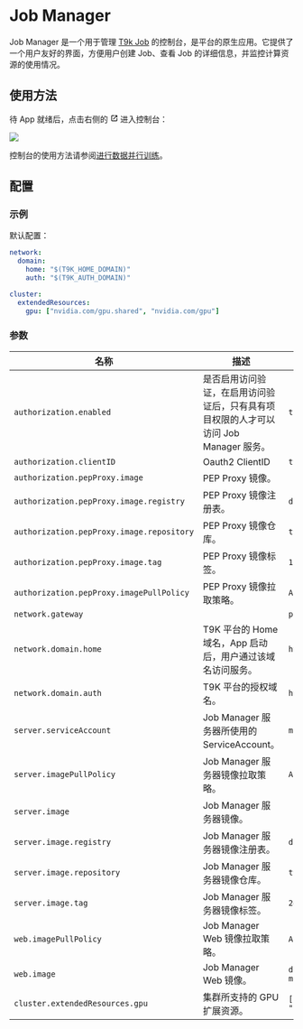 # Job Manager

Job Manager 是一个用于管理 [T9k Job](https://t9k.github.io/ucman/latest/api/t9k-job/index.html) 的控制台，是平台的原生应用。它提供了一个用户友好的界面，方便用户创建 Job、查看 Job 的详细信息，并监控计算资源的使用情况。

## 使用方法

待 App 就绪后，点击右侧的 <svg width="1em" height="1em" class="MuiSvgIcon-root MuiSvgIcon-colorPrimary MuiSvgIcon-fontSizeMedium css-jxtyyz" focusable="false" aria-hidden="true" viewBox="0 0 24 24" data-testid="OpenInNewIcon"><path d="M19 19H5V5h7V3H5c-1.11 0-2 .9-2 2v14c0 1.1.89 2 2 2h14c1.1 0 2-.9 2-2v-7h-2zM14 3v2h3.59l-9.83 9.83 1.41 1.41L19 6.41V10h2V3z"></path></svg> 进入控制台：

![](https://s2.loli.net/2024/09/27/2GTdU4RYc1JZsnQ.png)

控制台的使用方法请参阅[进行数据并行训练](https://t9k.github.io/ucman/latest/guide/train-model/dp-training.html)。

## 配置

### 示例

默认配置：

```yaml
network:
  domain:
    home: "$(T9K_HOME_DOMAIN)"
    auth: "$(T9K_AUTH_DOMAIN)"

cluster:
  extendedResources:
    gpu: ["nvidia.com/gpu.shared", "nvidia.com/gpu"]
```

<!-- 其中 -->

### 参数

| 名称                                      | 描述                                                                                  | 值                                            |
| ----------------------------------------- | ------------------------------------------------------------------------------------- | --------------------------------------------- |
| `authorization.enabled`                   | 是否启用访问验证，在启用访问验证后，只有具有项目权限的人才可以访问 Job Manager 服务。 | `true`                                        |
| `authorization.clientID`                  | Oauth2 ClientID                                                                       | `t9k-client`                                  |
| `authorization.pepProxy.image`            | PEP Proxy 镜像。                                                                      |                                               |
| `authorization.pepProxy.image.registry`   | PEP Proxy 镜像注册表。                                                                | `docker.io`                                   |
| `authorization.pepProxy.image.repository` | PEP Proxy 镜像仓库。                                                                  | `t9kpublic/pep-proxy`                         |
| `authorization.pepProxy.image.tag`        | PEP Proxy 镜像标签。                                                                  | `1.0.12`                                      |
| `authorization.pepProxy.imagePullPolicy`  | PEP Proxy 镜像拉取策略。                                                              | `Always`                                      |
| `network.gateway`                         |                                                                                       | `project-gateway`                             |
| `network.domain.home`                     | T9K 平台的 Home 域名，App 启动后，用户通过该域名访问服务。                            | `https://home.sample.t9kcloud.cn`             |
| `network.domain.auth`                     | T9K 平台的授权域名。                                                                  | `https://auth.sample.t9kcloud.cn`             |
| `server.serviceAccount`                   | Job Manager 服务器所使用的 ServiceAccount。                                           | `managed-project-sa`                          |
| `server.imagePullPolicy`                  | Job Manager 服务器镜像拉取策略。                                                      | `Always`                                      |
| `server.image`                            | Job Manager 服务器镜像。                                                              |                                               |
| `server.image.registry`                   | Job Manager 服务器镜像注册表。                                                        | `docker.io`                                   |
| `server.image.repository`                 | Job Manager 服务器镜像仓库。                                                          | `t9kpublic/job-manager-server`                |
| `server.image.tag`                        | Job Manager 服务器镜像标签。                                                          | `240715`                                      |
| `web.imagePullPolicy`                     | Job Manager Web 镜像拉取策略。                                                        | `Always`                                      |
| `web.image`                               | Job Manager Web 镜像。                                                                | `docker.io/t9kpublic/job-manager-web:240715`  |
| `cluster.extendedResources.gpu`           | 集群所支持的 GPU 扩展资源。                                                           | `["nvidia.com/gpu.shared", "nvidia.com/gpu"]` |

